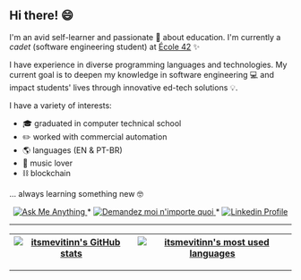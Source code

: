 ## Hi there! 😄

I'm an avid self-learner and passionate 💛 about education. I'm currently a _cadet_ (software engineering student) at [École 42](https://www.42sp.org.br/) ✨

I have experience in diverse programming languages and technologies. My current goal is to deepen my knowledge in software engineering 💻 and impact students' lives through innovative ed-tech solutions 💡.

I have a variety of interests:

* 🎓  graduated in computer technical school
* ✏️   worked with commercial automation
* 🌎  languages (EN & PT-BR)
* 🎹  music lover
* ⛓️  blockchain

... always learning something new 🤓


<p align="center">
	<a href="mailto:vsergio@student.42.rio">
		<img alt="Ask Me Anything" src="https://img.shields.io/badge/-Ask_me_anything-blueviolet?style=flat&logo=Gmail&logoColor=white&link=mailto:vsergio@student.42.rio" />
	</a>
	<span> * </span>
	<a href="mailto:vsergio@student.42.rio">
		<img alt="Demandez moi n'importe quoi" src="https://img.shields.io/badge/-Demandez_moi_n'%20importe_quoi-blueviolet?style=flat&logo=Gmail&logoColor=white&link=mailto:vsergio@student.42.rio" />
	</a>
	<span> * </span>
	<a href="https://www.linkedin.com/in/itsmevitinn/">
		<img alt="Linkedin Profile" src="https://img.shields.io/badge/-Linkedin_Profile-0072b1?style=flat&logo=Linkedin&logoColor=white&link=https://www.linkedin.com/in/itsmevitinn/" />
	</a>
</p>

---

| [![itsmevitinn's GitHub stats](https://github-readme-stats.vercel.app/api?username=itsmevitinn&count_private=true&show_icons=true&hide=issues&hide_border=true&theme=tokyonight)](https://github.com/itsmevitinn?tab=repositories) | [![itsmevitinn's most used languages](https://github-readme-stats.vercel.app/api/top-langs/?username=itsmevitinn&layout=compact&hide_border=true&theme=tokyonight)](https://github.com/itsmevitinn?tab=repositories) |
|:-:|:-:|

<!-- <p align="center">
	<img alt="itsmevitinn's visitors" src="https://komarev.com/ghpvc/?username=itsmevitinn&color=8c36db&style=flat&label=visitors" />
	<img alt="itsmevitinn's followers" src="https://img.shields.io/github/followers/itsmevitinn?color=blueviolet" />
	<img alt="itsmevitinn's stars" src="https://img.shields.io/github/stars/itsmevitinn?color=blueviolet" />
</p> -->

---

<!-- <h3 align="center">
	Show some ❤️ by starring my repositories!
</h3> -->
